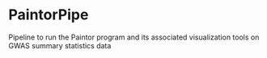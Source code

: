 # PaintorPipe
Pipeline to run the Paintor program and its associated visualization tools on GWAS summary statistics data
